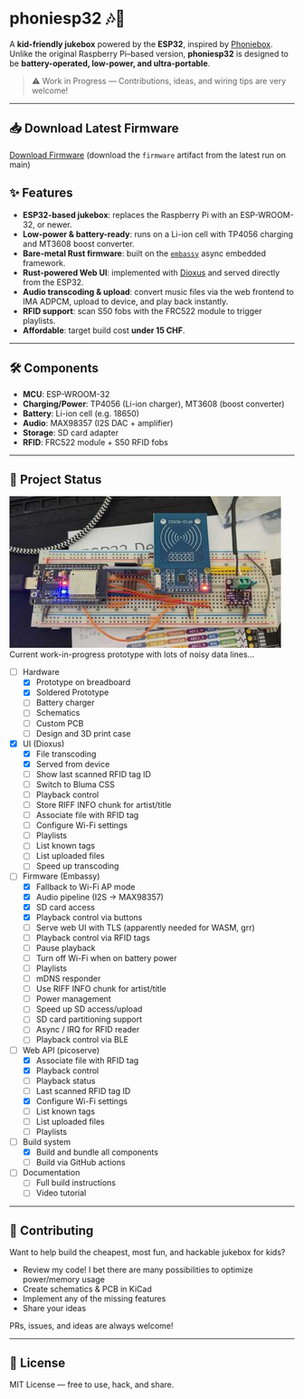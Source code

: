 # phoniesp32 🎶🔋

A **kid-friendly jukebox** powered by the **ESP32**, inspired by
[Phoniebox](https://phoniebox.de). Unlike the original Raspberry Pi–based
version, **phoniesp32** is designed to be **battery-operated, low-power, and
ultra-portable**.

> ⚠️ Work in Progress — Contributions, ideas, and wiring tips are very welcome!

---

## 📥 Download Latest Firmware

[Download Firmware](https://github.com/butzist/phoniesp32/actions) (download the
`firmware` artifact from the latest run on main)

## ✨ Features

- **ESP32-based jukebox**: replaces the Raspberry Pi with an ESP-WROOM-32, or
  newer.
- **Low-power & battery-ready**: runs on a Li-ion cell with TP4056 charging and
  MT3608 boost converter.
- **Bare-metal Rust firmware**: built on the [`embassy`](https://embassy.dev/)
  async embedded framework.
- **Rust-powered Web UI**: implemented with [Dioxus](https://dioxuslabs.com/)
  and served directly from the ESP32.
- **Audio transcoding & upload**: convert music files via the web frontend to
  IMA ADPCM, upload to device, and play back instantly.
- **RFID support**: scan S50 fobs with the FRC522 module to trigger playlists.
- **Affordable**: target build cost **under 15 CHF**.

---

## 🛠 Components

- **MCU**: ESP-WROOM-32
- **Charging/Power**: TP4056 (Li-ion charger), MT3608 (boost converter)
- **Battery**: Li-ion cell (e.g. 18650)
- **Audio**: MAX98357 (I2S DAC + amplifier)
- **Storage**: SD card adapter
- **RFID**: FRC522 module + S50 RFID fobs

---

## 🚧 Project Status

![Screenshot of current prototype](./docs/progress-1.jpeg) Current
work-in-progress prototype with lots of noisy data lines...

- [ ] Hardware
  - [x] Prototype on breadboard
  - [x] Soldered Prototype
  - [ ] Battery charger
  - [ ] Schematics
  - [ ] Custom PCB
  - [ ] Design and 3D print case
- [x] UI (Dioxus)
  - [x] File transcoding
  - [x] Served from device
  - [ ] Show last scanned RFID tag ID
  - [ ] Switch to Bluma CSS
  - [ ] Playback control
  - [ ] Store RIFF INFO chunk for artist/title
  - [ ] Associate file with RFID tag
  - [ ] Configure Wi-Fi settings
  - [ ] Playlists
  - [ ] List known tags
  - [ ] List uploaded files
  - [ ] Speed up transcoding
- [ ] Firmware (Embassy)
  - [x] Fallback to Wi-Fi AP mode
  - [x] Audio pipeline (I2S → MAX98357)
  - [x] SD card access
  - [x] Playback control via buttons
  - [ ] Serve web UI with TLS (apparently needed for WASM, grr)
  - [ ] Playback control via RFID tags
  - [ ] Pause playback
  - [ ] Turn off Wi-Fi when on battery power
  - [ ] Playlists
  - [ ] mDNS responder
  - [ ] Use RIFF INFO chunk for artist/title
  - [ ] Power management
  - [ ] Speed up SD access/upload
  - [ ] SD card partitioning support
  - [ ] Async / IRQ for RFID reader
  - [ ] Playback control via BLE
- [ ] Web API (picoserve)
  - [x] Associate file with RFID tag
  - [x] Playback control
  - [ ] Playback status
  - [ ] Last scanned RFID tag ID
  - [x] Configure Wi-Fi settings
  - [ ] List known tags
  - [ ] List uploaded files
  - [ ] Playlists
- [ ] Build system
  - [x] Build and bundle all components
  - [ ] Build via GitHub actions
- [ ] Documentation
  - [ ] Full build instructions
  - [ ] Video tutorial

---

## 🤝 Contributing

Want to help build the cheapest, most fun, and hackable jukebox for kids?

- Review my code! I bet there are many possibilities to optimize power/memory
  usage
- Create schematics & PCB in KiCad
- Implement any of the missing features
- Share your ideas

PRs, issues, and ideas are always welcome!

---

## 📜 License

MIT License — free to use, hack, and share.
